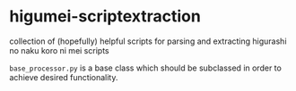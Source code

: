 # higumei-scriptextraction
collection of (hopefully) helpful scripts for parsing and  extracting higurashi no naku koro ni mei scripts

`base_processor.py` is a base class which should be subclassed in order to achieve desired functionality.

